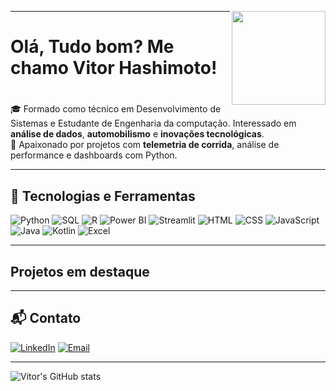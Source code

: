 <img align="right" height="150" src="https://github.com/VitorHashimoto21.png"><hr>

# Olá, Tudo bom? Me chamo Vitor Hashimoto!
#
#
🎓 Formado como técnico em Desenvolvimento de Sistemas e Estudante de Engenharia da computação. Interessado em **análise de dados**, **automobilismo** e **inovações tecnológicas**.  
🚗 Apaixonado por projetos com **telemetria de corrida**, análise de performance e dashboards com Python.

---

## 🚀 Tecnologias e Ferramentas

![Python](https://img.shields.io/badge/Python-3776AB?style=for-the-badge&logo=python&logoColor=white)
![SQL](https://img.shields.io/badge/SQL-07405E?style=for-the-badge)
![R](https://img.shields.io/badge/R-276DC3?style=for-the-badge&logo=r&logoColor=white)
![Power BI](https://img.shields.io/badge/Power%20BI-F2C811?style=for-the-badge&logo=powerbi&logoColor=black)
![Streamlit](https://img.shields.io/badge/Streamlit-FF4B4B?style=for-the-badge&logo=streamlit&logoColor=white)
![HTML](https://img.shields.io/badge/HTML5-E34F26?style=for-the-badge&logo=html5&logoColor=white)
![CSS](https://img.shields.io/badge/CSS3-1572B6?style=for-the-badge&logo=css3&logoColor=white)
![JavaScript](https://img.shields.io/badge/JavaScript-F7DF1E?style=for-the-badge&logo=javascript&logoColor=black)
![Java](https://img.shields.io/badge/Java-007396?style=for-the-badge&logo=java&logoColor=white)
![Kotlin](https://img.shields.io/badge/Kotlin-0095D5?style=for-the-badge&logo=kotlin&logoColor=white)
![Excel](https://img.shields.io/badge/Excel-217346?style=for-the-badge&logo=microsoft-excel&logoColor=white)

---

## Projetos em destaque



---

## 📬 Contato

[![LinkedIn](https://img.shields.io/badge/-LinkedIn-0A66C2?style=flat&logo=Linkedin&logoColor=white)](https://www.linkedin.com/in/vitor-yoshikazu-bancho-hashimoto-a6b0042a5/)
[![Email](https://img.shields.io/badge/-Email-red?style=flat&logo=gmail&logoColor=white)](mailto:sayuribancho@gmail.com)

---

![Vitor's GitHub stats](https://github-readme-stats.vercel.app/api?username=VitorHashimoto21&show_icons=true&theme=tokyonight)
